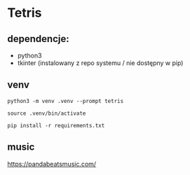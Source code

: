 # Tetris

## dependencje:

- python3
- tkinter (instalowany z repo systemu / nie dostępny w pip)

## venv

`python3 -m venv .venv --prompt tetris`

`source .venv/bin/activate`

`pip install -r requirements.txt`

## music
https://pandabeatsmusic.com/

